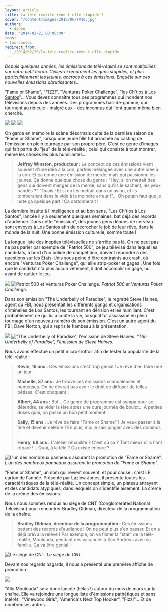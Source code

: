 ```yaml
---
layout: article
title: La télé-réalité rend-t-elle stupide ?
cover: "/content/images/2016/06/TV10.jpg"
authors:
  - dydou
date: '2014-02-21 00:00:00'
tags:
- los-santos
redirect_from:
  - /2014/02/20/la-tele-realite-rend-t-elle-stupide
---
```


_Depuis quelques années, les émissions de télé-réalité se sont multipliées sur notre petit écran. Celles-ci rendraient les gens stupides, et plus particulièrement les jeunes, accrocs à ces émissions. Enquête sur ces nouvelles émissions abrutissantes..._

"Fame or Shame", "FIZZ!", "Venturas Poker Challenge", "[les Ch'tios à Los Santos](/2014/02/04/les-chtios-a-los-santos/)"... Vous devez connaître tous ces programmes qui inondent nos télévisions depuis des années. Des programmes bas-de-gamme, qui tournent au ridicule - malgré eux - des inconnus qui l'ont quand même bien cherché.

![](/content/images/2016/06/TV2.png)
![](/content/images/2016/06/TV6.jpg)
![](/content/images/2016/06/TV8.jpg)

On garde en mémoire la scène désormais culte de la dernière saison de "Fame or Shame", lorsqu'une jeune fille fut arrachée au casting de l'émission en plein tournage par son propre père. C'est ce genre d'images qui fait partie du "jeu" de la télé-réalité ; celui qui consiste à tout montrer, même les choses les plus humiliantes...

> **Jeffrey Winston, producteur :** Le concept de ces émissions vient souvent d'une idée à la con, parfois mélangée avec une autre idée à la con. Et ça donne une émission de merde, mais qui passionne les jeunes. Ça donne quelque chose du genre : "Hey, si on mettait des gens qui doivent manger de la merde, sans qu'ils le sachent, les yeux bandés ?" "Ouais ! Et si on les mettait dans un avion, et ils tomberaient dans le vide à la moindre erreur !"... Oh putain faut que je note ça quelque part ! Ça cartonnerait !

La dernière insulte à l'intelligence et au bon sens, "Les Ch'tios à Los Santos", lancée il y a seulement quelques semaines, bat déjà des records d'audience. Dans cette "émission", des jeunes gens dénués de cerveau sont envoyés à Los Santos afin de décrocher le job de leur rêve, dans le monde de la nuit. Une bonne émission culturelle, somme toute !

La longue liste des inepties télévisuelles ne s'arrête pas là. On ne peut pas ne pas parler par exemple de "Patriot 500", ce jeu télévisé dans lequel les candidats, à bord d'un bolide de compétition, doivent répondre à des questions sur les États-Unis sous peine d'être contraints au crash, où encore "Venturas Poker Challenge", qui allie strip-poker et gages : Une fois que le candidat n'a plus aucun vêtement, il doit accomplir un gage, nu, avant de quitter le jeu.

![](/content/images/2016/06/TV9.jpg)
![Patriot 500 et Venturas Poker Challenge.](/content/images/2016/06/TV3.jpg)
_Patriot 500 et Venturas Poker Challenge._

Dans son émission "The Underbelly of Paradise", le regretté Steve Haines, agent du FBI, nous présentait les différents gangs et organisations criminelles de Los Santos, les tournant en dérision et les humiliant. C'est probablement ce qui lui a coûté la vie, lorsqu'il fut assassiné en plein tournage d'un nouveau numéro de son émission. C'est un autre agent du FBI, Dave Norton, qui a repris le flambeau à la présentation.

![](/content/images/2016/06/TV4.jpg)
!["The Underbelly of Paradise", l'émission de Steve Haines.](/content/images/2016/06/TV7.jpg)
_"The Underbelly of Paradise", l'émission de Steve Haines._

Nous avons effectué un petit micro-trottoir afin de tester la popularité de la télé-réalité :

> **Kevin, 18 ans :** Ces émissions c'est trop génial ! Je rêve d'en faire une un jour.
> 
> **Michelle, 37 ans :** Je trouve ces émissions scandaleuses et honteuses. On ne devrait pas avoir le droit de diffuser de telles bêtises. C'est choquant !
> 
> **Albert, 44 ans :** Bof... Ce genre de programme est sympa pour se détendre, se vider la tête après une dure journée de boulot... A petites doses quoi, on passe un bon petit moment.
> 
> **Sally, 15 ans :** Je rêve de faire "Fame or Shame" ! Je veux passer à la télé et devenir célèbre ! En plus, moi je sais jongler avec des dominos !
> 
> **Henry, 68 ans :** L'atelier réhabilité ? C'est où ça ? Tant mieux s'ils l'ont réparé !... Quoi, à la télé ? Ça existe encore ?

![L'un des nombreux panneaux assurant la promotion de "Fame or Shame".](/content/images/2016/06/TV12.jpg)
_L'un des nombreux panneaux assurant la promotion de "Fame or Shame"._

"Fame or Shame", un nom qui revient souvent, et pour cause : c'est LE carton de l'année. Présenté par Lazlow Jones, il présente toutes les caractéristiques de la télé-réalité. Un concept simple, un plateau attrayant et des candidats atypiques, dans lesquels on s'identifie aisément. La crème de la crème des émissions.

Nous nous sommes rendus au siège de CNT (Conglomerated National Television) pour rencontrer Bradley Oldman, directeur de la programmation de la chaîne.

> **Bradley Oldman, directeur de la programmation :** Ces émissions battent des records d'audience ! On ne peut plus s'en passer. Et on a déjà prévu la relève ! Par exemple, on va filmer la "star" de la télé-réalité, Moulouda, pendant des vacances à San Andreas avec sa famille. Ça va être génial !

![Le siège de CNT.](/content/images/2016/06/TV11.jpg)
_Le siège de CNT._

Devant nos regards hagards, il nous a présenté une première affiche de promotion :

![](/content/images/2016/06/TV1.jpg)

"Allo Moulouda" sera donc lancée (hélas !) autour du mois de mars sur la chaîne. Elle va rejoindre une longue liste d'émissions pathétiques et sans intérêt : "Vinewood Girls", "America's Next Top Hooker", "Fizz!"... Et de nombreuses autres.